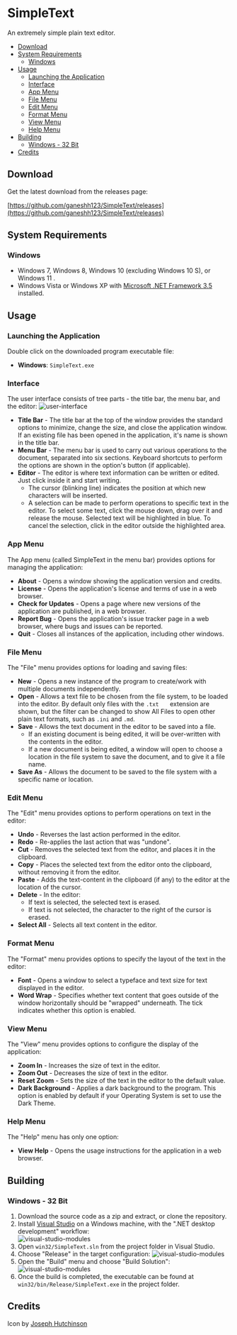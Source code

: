 # SimpleText
An extremely simple plain text editor.

- [Download](#download)
- [System Requirements](#system-requirements)
	- [Windows](#windows)
- [Usage](#usage)
	- [Launching the Application](#launching-the-application)
	- [Interface](#interface)
	- [App Menu](#app-menu)
	- [File Menu](#file-menu)
	- [Edit Menu](#edit-menu)
	- [Format Menu](#format-menu)
	- [View Menu](#view-menu)
	- [Help Menu](#help-menu)
- [Building](#building)
	- [Windows - 32 Bit](#windows---32-bit)
- [Credits](#credits)

## Download
 Get the latest download from the releases page:
 
 [https://github.com/ganeshh123/SimpleText/releases](https://github.com/ganeshh123/SimpleText/releases)
 
 ## System Requirements
 ### Windows
 - Windows 7, Windows 8, Windows 10 (excluding Windows 10 S), or Windows 11 .
 - Windows Vista or Windows XP with [Microsoft .NET Framework 3.5](https://www.microsoft.com/en-gb/download/details.aspx?id=21) installed.

 
## Usage
### Launching the Application
 Double click on the downloaded program executable file:
 - **Windows**: `SimpleText.exe`
### Interface
The user interface consists of tree parts - the title bar, the menu bar, and the editor:
![user-interface](docs/img_usage_interface.jpg)  

- **Title Bar** - The title bar at the top of the window provides the standard options to minimize, change the size, and close the application window. If an existing file has been opened in the application, it's name is shown in the title bar.
- **Menu Bar** - The menu bar is used to carry out various operations to the document, separated into six sections. Keyboard shortcuts to perform the options are shown in the option's button (if applicable).
- **Editor** - The editor is where text information can be written or edited. Just click inside it and start writing.
	- The cursor (blinking line) indicates the position at which new characters will be inserted.
	- A selection can be made to perform operations to specific text in the editor. To select some text, click the mouse down, drag over it and release the mouse. Selected text will be highlighted in blue. To cancel the selection, click in the editor outside the highlighted area.

### App Menu
The App menu (called SimpleText in the menu bar) provides options for managing the application:

- **About** - Opens a window showing the application version and credits.
- **License** - Opens the application's license and terms of use in a web browser.
- **Check for Updates** - Opens a page where new versions of the application are published, in a web browser.
- **Report Bug** - Opens the application's issue tracker page in a web browser, where bugs and issues can be reported.
- **Quit** - Closes all instances of the application, including other windows.

### File Menu
The "File" menu provides options for loading and saving files:
- **New** - Opens a new instance of the program to create/work with multiple documents independently.
- **Open** - Allows a text file to be chosen from the file system, to be loaded into the editor. By default only files with the `.txt	` extension are shown, but the filter can be changed to show All Files to open other plain text formats, such as `.ini` and `.md`.
- **Save** - Allows the text document in the editor to be saved into a file.
	- If an existing document is being edited, it will be over-written with the contents in the editor.
	- If a new document is being edited, a window will open to choose a location in the file system to save the document, and to give it a file name.
- **Save As** - Allows the document to be saved to the file system with a specific name or location.

### Edit Menu
The "Edit" menu provides options to perform operations on text in the editor:

- **Undo** - Reverses the last action performed in the editor.
- **Redo** - Re-applies the last action that was "undone".
- **Cut** - Removes the selected text from the editor, and places it in the clipboard.
- **Copy** - Places the selected text from the editor onto the clipboard, without removing it from the editor.
- **Paste** - Adds the text-content in the clipboard (if any) to the editor at the location of the cursor.
- **Delete** - In the editor:
	- If text is selected, the selected text is erased.
	- If text is not selected, the character to the right of the cursor is erased.
- **Select All** - Selects all text content in the editor.

### Format Menu
The "Format" menu provides options to specify the layout of the text  in the editor:

- **Font** - Opens a window to select a typeface and text size for text displayed in the editor.
- **Word Wrap** - Specifies whether text content that goes outside of the window horizontally should be "wrapped" underneath. The tick indicates whether this option is enabled.

### View Menu
The "View" menu provides options to configure the display of the application:

- **Zoom In** - Increases the size of text in the editor.
- **Zoom Out** - Decreases the size of text in the editor.
- **Reset Zoom** - Sets the size of the text in the editor to the default value.
- **Dark Background** - Applies a dark background to the program. This option is enabled by default if your Operating System is set to use the Dark Theme.

### Help Menu
The "Help" menu has only one option:

- **View Help** - Opens the usage instructions for the application in a web browser.

## Building
### Windows - 32 Bit
1. Download the source code as a zip and extract, or clone the repository.
2. Install [Visual Studio](https://visualstudio.microsoft.com/vs/community/) on a Windows machine, with the ".NET desktop development" workflow:  
	![visual-studio-modules](docs/img_building_win32_vs_modules.jpg)
4. Open `win32/SimpleText.sln` from the project folder in Visual Studio.
5. Choose "Release" in the target configuration:
	![visual-studio-modules](docs/img_building_win32_vs_target.jpg)
6. Open the "Build" menu and choose "Build Solution":
	![visual-studio-modules](docs/img_building_win32_vs_build_menu.jpg)
7. Once the build is completed, the executable can be found at `win32/bin/Release/SimpleText.exe` in the project folder.

## Credits
Icon by [Joseph Hutchinson](https://github.com/jwhutchinson)